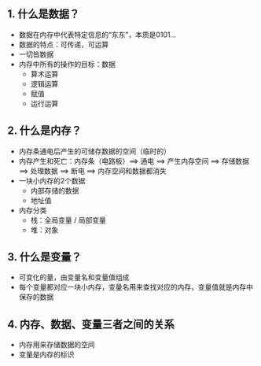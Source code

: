 ## 1. 什么是数据？

* 数据在内存中代表特定信息的“东东”，本质是0101...
* 数据的特点：可传递，可运算
* 一切皆数据
* 内存中所有的操作的目标：数据
  * 算术运算
  * 逻辑运算
  * 赋值
  * 运行运算

## 2. 什么是内存？

* 内存条通电后产生的可储存数据的空间（临时的）
* 内存产生和死亡：内存条（电路板）==> 通电 ==> 产生内存空间 ==> 存储数据 ==> 处理数据 ==> 断电 ==> 内存空间和数据都消失
* 一块小内存的2个数据
  * 内部存储的数据
  * 地址值
* 内存分类
  * 栈：全局变量 / 局部变量
  * 堆：对象

## 3. 什么是变量？

* 可变化的量，由变量名和变量值组成
* 每个变量都对应一块小内存，变量名用来查找对应的内存，变量值就是内存中保存的数据

## 4. 内存、数据、变量三者之间的关系

* 内存用来存储数据的空间
* 变量是内存的标识